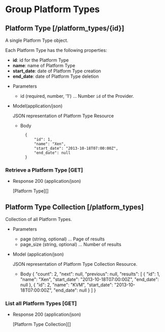 # Group Platform Types

## Platform Type [/platform_types/{id}]
A single Platform Type object.

Each Platform Type has the following properties:

- **id**: id for the Platform Type
- **name**: name of Platform Type
- **start_date**: date of Platform Type creation
- **end_date**: date of Platform Type deletion


+ Parameters
    + id (required, number, '1') ... Number `id` of the Provider.

+ Model(application/json)

    JSON representation of Platform Type Resource

    + Body

            {
                "id": 1,
                "name": "Xen",
                "start_date": "2013-10-18T07:00:00Z",
                "end_date": null
            }


### Retrieve a Platform Type [GET]
+ Response 200 (application/json)

    [Platform Type][]

## Platform Type Collection [/platform_types]
Collection of all Platform Types.

+ Parameters
    + page (string, optional) ... Page of results
    + page_size (string, optional) ... Number of results

+ Model (application/json)

    JSON representation of Platform Type Collection Resource.

    + Body
         {
            "count": 2,
            "next": null,
            "previous": null,
            "results": [
                {
                    "id": 1,
                    "name": "Xen",
                    "start_date": "2013-10-18T07:00:00Z",
                    "end_date": null
                },
                {
                    "id": 2,
                    "name": "KVM",
                    "start_date": "2013-10-18T07:00:00Z",
                    "end_date": null
                }
            ]
         }

### List all Platform Types [GET]
+ Response 200 (application/json)

    [Platform Type Collection][]
